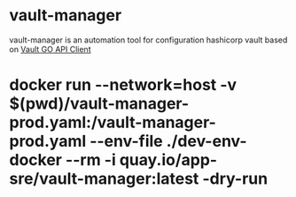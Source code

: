# vault-manager
vault-manager is an automation tool for configuration hashicorp vault based on [Vault GO API Client](https://github.com/hashicorp/vault/tree/master/api)


# docker run --network=host -v $(pwd)/vault-manager-prod.yaml:/vault-manager-prod.yaml --env-file ./dev-env-docker --rm -i quay.io/app-sre/vault-manager:latest -dry-run
